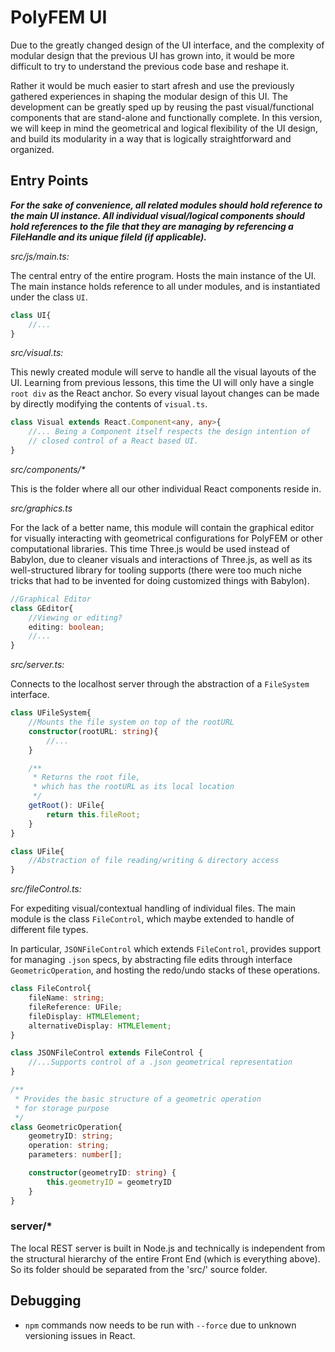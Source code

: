 # PolyFEM UI

Due to the greatly changed design of the UI interface, 
and the complexity of modular design that the previous UI has grown into,
it would be more difficult to try to understand the previous code base and
reshape it. 

Rather it would be much easier to start afresh and use the previously gathered
experiences in shaping the modular design of this UI. The development can
be greatly sped up by reusing the past visual/functional components that
are stand-alone and functionally complete. In this version, we will keep in mind the 
geometrical and logical flexibility of the UI design, and build its modularity
in a way that is logically straightforward and organized.

## Entry Points
**_For the sake of convenience, all related modules should hold reference to the main UI instance. 
All individual visual/logical components should hold references to the file that they are 
managing by referencing a FileHandle and its unique fileId (if applicable)._**

_src/js/main.ts:_

The central entry of the entire program. Hosts the main instance of the UI. The main
instance holds reference to all under modules, and is instantiated under the class `UI`.

```typescript
class UI{
    //...
}
```

_src/visual.ts:_

This newly created module will serve to handle all the visual layouts of the UI. Learning
from previous lessons, this time the UI will only have a single `root div` as the React anchor. 
So every visual layout changes can be made by directly modifying the contents of `visual.ts`.

```typescript
class Visual extends React.Component<any, any>{
    //... Being a Component itself respects the design intention of 
    // closed control of a React based UI.
}
```

_src/components/*_

This is the folder where all our other individual React components reside in.

_src/graphics.ts_

For the lack of a better name, this module will contain the graphical editor for visually
interacting with geometrical configurations for PolyFEM or other computational libraries.
This time Three.js would be used instead of Babylon, due to cleaner visuals and interactions
of Three.js, as well as its well-structured library for tooling supports (there were too much
niche tricks that had to be invented for doing customized things with Babylon). 

```typescript
//Graphical Editor
class GEditor{
    //Viewing or editing?
    editing: boolean;
    //...
}
```

_src/server.ts:_

Connects to the localhost server through the abstraction of a `FileSystem` interface.
```typescript
class UFileSystem{
    //Mounts the file system on top of the rootURL
    constructor(rootURL: string){
        //...
    }

    /**
     * Returns the root file,
     * which has the rootURL as its local location
     */
    getRoot(): UFile{
        return this.fileRoot;
    }
}

class UFile{
    //Abstraction of file reading/writing & directory access
}
```

_src/fileControl.ts:_

For expediting visual/contextual handling of individual files. The main module is the class `FileControl`, which maybe extended to 
handle of different file types. 

In particular, `JSONFileControl` which extends `FileControl`, provides
support for managing `.json` specs, by abstracting file edits through interface `GeometricOperation`, and hosting the redo/undo
stacks of these operations.
```typescript
class FileControl{
    fileName: string;
    fileReference: UFile;
    fileDisplay: HTMLElement;
    alternativeDisplay: HTMLElement;
}

class JSONFileControl extends FileControl {
    //...Supports control of a .json geometrical representation
}

/**
 * Provides the basic structure of a geometric operation
 * for storage purpose
 */
class GeometricOperation{
    geometryID: string;
    operation: string;
    parameters: number[];

    constructor(geometryID: string) {
        this.geometryID = geometryID
    }
}
```
### server/*
The local REST server is built in Node.js and technically is independent from the structural hierarchy of the entire Front End
(which is everything above). So its folder should be separated from the 'src/' source folder.

## Debugging
* `npm` commands now needs to be run with `--force` due to unknown versioning issues in React.